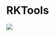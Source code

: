 # RKTools
[![](https://jitpack.io/v/JasonPoster/RKTools.svg)](https://jitpack.io/#JasonPoster/RKTools)
